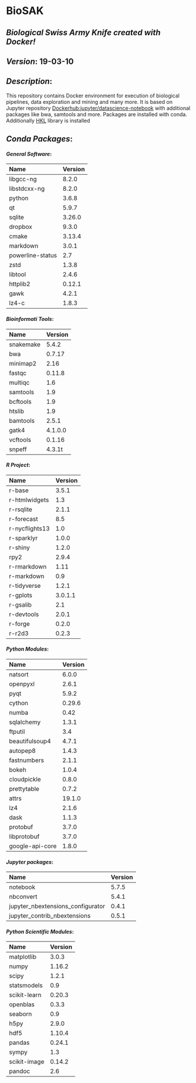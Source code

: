 # BioSAK
## _Biological Swiss Army Knife created with Docker!_

## _Version_: 19-03-10

## _Description_:

This repository contains Docker environment for execution of biological
    pipelines, data exploration and mining and many more. It is based on Jupyter
    repository [Dockerhub:jupyter/datascience-notebook](https://hub.docker.com/r/jupyter/datascience-notebook/)
    with additional packages like bwa, samtools and more. Packages are installed with conda.
    Additionally [HKL](https://github.com/grzadr/hkl) library is installed

## _Conda Packages_:
#### _General Software_:
|      Name      |     Version     |
|:---------------|:----------------|
|libgcc-ng|8.2.0|
|libstdcxx-ng|8.2.0|
|python|3.6.8|
|qt|5.9.7|
|sqlite|3.26.0|
|dropbox|9.3.0|
|cmake|3.13.4|
|markdown|3.0.1|
|powerline-status|2.7|
|zstd|1.3.8|
|libtool|2.4.6|
|httplib2|0.12.1|
|gawk|4.2.1|
|lz4-c|1.8.3|

#### _Bioinformati Tools_:
|      Name      |     Version     |
|:---------------|:----------------|
|snakemake|5.4.2|
|bwa|0.7.17|
|minimap2|2.16|
|fastqc|0.11.8|
|multiqc|1.6|
|samtools|1.9|
|bcftools|1.9|
|htslib|1.9|
|bamtools|2.5.1|
|gatk4|4.1.0.0|
|vcftools|0.1.16|
|snpeff|4.3.1t|

#### _R Project_:
|      Name      |     Version     |
|:---------------|:----------------|
|r-base|3.5.1|
|r-htmlwidgets|1.3|
|r-rsqlite|2.1.1|
|r-forecast|8.5|
|r-nycflights13|1.0|
|r-sparklyr|1.0.0|
|r-shiny|1.2.0|
|rpy2|2.9.4|
|r-rmarkdown|1.11|
|r-markdown|0.9|
|r-tidyverse|1.2.1|
|r-gplots|3.0.1.1|
|r-gsalib|2.1|
|r-devtools|2.0.1|
|r-forge|0.2.0|
|r-r2d3|0.2.3|

#### _Python Modules_:
|      Name      |     Version     |
|:---------------|:----------------|
|natsort|6.0.0|
|openpyxl|2.6.1|
|pyqt|5.9.2|
|cython|0.29.6|
|numba|0.42|
|sqlalchemy|1.3.1|
|ftputil|3.4|
|beautifulsoup4|4.7.1|
|autopep8|1.4.3|
|fastnumbers|2.1.1|
|bokeh|1.0.4|
|cloudpickle|0.8.0|
|prettytable|0.7.2|
|attrs|19.1.0|
|lz4|2.1.6|
|dask|1.1.3|
|protobuf|3.7.0|
|libprotobuf|3.7.0|
|google-api-core|1.8.0|

#### _Jupyter packages_:
|      Name      |     Version     |
|:---------------|:----------------|
|notebook|5.7.5|
|nbconvert|5.4.1|
|jupyter_nbextensions_configurator|0.4.1|
|jupyter_contrib_nbextensions|0.5.1|

#### _Python Scientific Modules_:
|      Name      |     Version     |
|:---------------|:----------------|
|matplotlib|3.0.3|
|numpy|1.16.2|
|scipy|1.2.1|
|statsmodels|0.9|
|scikit-learn|0.20.3|
|openblas|0.3.3|
|seaborn|0.9|
|h5py|2.9.0|
|hdf5|1.10.4|
|pandas|0.24.1|
|sympy|1.3|
|scikit-image|0.14.2|
|pandoc|2.6|


